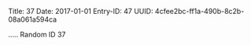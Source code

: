 Title: 37
Date: 2017-01-01
Entry-ID: 47
UUID: 4cfee2bc-ff1a-490b-8c2b-08a061a594ca

.....
Random ID 37
